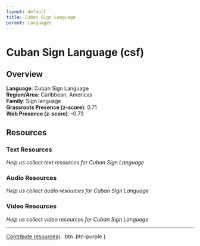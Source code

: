 ```yaml
---
layout: default
title: Cuban Sign Language
parent: Languages
---
```


# Cuban Sign Language (csf)

## Overview

**Language**: Cuban Sign Language  
**Region/Area**: Caribbean, Americas  
**Family**: Sign language  
**Grassroots Presence (z-score)**: 0.71  
**Web Presence (z-score)**: -0.73  

## Resources

### Text Resources
*Help us collect text resources for Cuban Sign Language*

### Audio Resources
*Help us collect audio resources for Cuban Sign Language*

### Video Resources
*Help us collect video resources for Cuban Sign Language*

---

[Contribute resources](https://forms.office.com/e/1SfLJx3u1r){: .btn .btn-purple }
